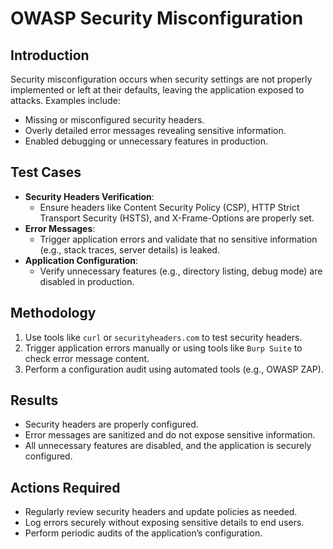 # OWASP Security Misconfiguration

## Introduction
Security misconfiguration occurs when security settings are not properly implemented or left at their defaults, leaving the application exposed to attacks. Examples include:
- Missing or misconfigured security headers.
- Overly detailed error messages revealing sensitive information.
- Enabled debugging or unnecessary features in production.

## Test Cases
- **Security Headers Verification**:
  - Ensure headers like Content Security Policy (CSP), HTTP Strict Transport Security (HSTS), and X-Frame-Options are properly set.
- **Error Messages**:
  - Trigger application errors and validate that no sensitive information (e.g., stack traces, server details) is leaked.
- **Application Configuration**:
  - Verify unnecessary features (e.g., directory listing, debug mode) are disabled in production.

## Methodology
1. Use tools like `curl` or `securityheaders.com` to test security headers.
2. Trigger application errors manually or using tools like `Burp Suite` to check error message content.
3. Perform a configuration audit using automated tools (e.g., OWASP ZAP).

## Results
- Security headers are properly configured.
- Error messages are sanitized and do not expose sensitive information.
- All unnecessary features are disabled, and the application is securely configured.

## Actions Required
- Regularly review security headers and update policies as needed.
- Log errors securely without exposing sensitive details to end users.
- Perform periodic audits of the application’s configuration.
